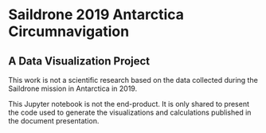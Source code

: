 # Saildrone 2019 Antarctica Circumnavigation
## A Data Visualization Project

This work is not a scientific research based on the data collected during the Saildrone mission in Antarctica in 2019.

This Jupyter notebook is not the end-product. It is only shared to present the code used to generate the visualizations and calculations published in the document presentation. 